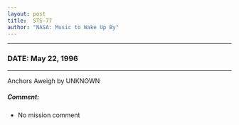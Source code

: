 ```yaml
---
layout: post
title:  STS-77
author: "NASA: Music to Wake Up By"
---
```


----
### DATE: May 22, 1996
----
Anchors Aweigh by UNKNOWN

##### Comment:
* No mission comment
